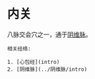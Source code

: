 # 内关

八脉交会穴之一，通于[阴维脉](../阴维脉/intro)。



```{seealso}
相关经络:

1. [心包经](intro)
2. [阴维脉](../阴维脉/intro)
```